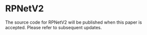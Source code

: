 # RPNetV2
The source code for RPNetV2 will be published when this paper is accepted. Please refer to subsequent updates.
